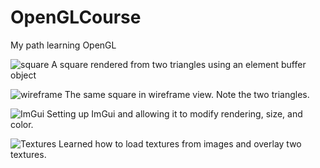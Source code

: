 # OpenGLCourse
My path learning OpenGL

![square](https://media.discordapp.net/attachments/1062012586549334147/1080991107279761488/square.png?width=1248&height=662)
A square rendered from two triangles using an element buffer object

![wireframe](https://media.discordapp.net/attachments/1062012586549334147/1080991106948407406/wireframe.png?width=1245&height=662)
The same square in wireframe view. Note the two triangles.


![ImGui](https://media.discordapp.net/attachments/755504752011378822/1081426701151633490/ImGuiRendering.png?width=1181&height=662)
Setting up ImGui and allowing it to modify rendering, size, and color. 

![Textures](https://cdn.discordapp.com/attachments/1062012586549334147/1090158653153234965/image.png)
Learned how to load textures from images and overlay two textures.
